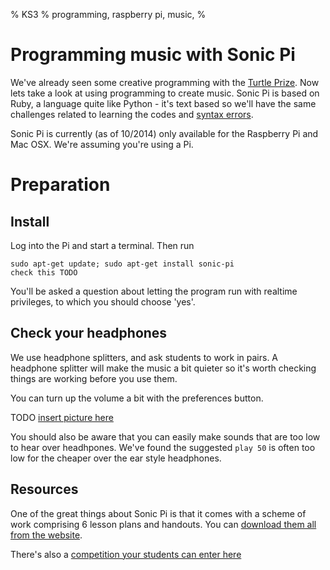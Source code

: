 % KS3
% programming, raspberry pi, music,
%

# Programming music with Sonic Pi

We've already seen some creative programming with the [Turtle
Prize](turtleprize.md). Now lets take a look at using programming to create
music. Sonic Pi is based on Ruby, a language quite like Python - it's text based
so we'll have the same challenges related to learning the codes and [syntax
errors](sabotage.md).

Sonic Pi is currently (as of 10/2014) only available for the Raspberry Pi and Mac OSX.
We're assuming you're using a Pi.

# Preparation

## Install

Log into the Pi and start a terminal. Then run

    sudo apt-get update; sudo apt-get install sonic-pi
    check this TODO

You'll be asked a question about letting the program run with realtime
privileges, to which you should choose 'yes'.

## Check your headphones

We use headphone splitters, and ask students to work in pairs. A headphone
splitter will make the music a bit quieter so it's worth checking things are
working before you use them.

You can turn up the volume a bit with the preferences button.

TODO [insert picture here]()

You should also be aware that you can easily make sounds that are too low to
hear over headhpones. We've found the suggested `play 50` is often too low for
the cheaper over the ear style headphones.

## Resources

One of the great things about Sonic Pi is that it comes with a scheme of work
comprising 6 lesson plans and handouts. You can [download them all from the
website](TODO).

There's also a [competition your students can enter here](TODO)
